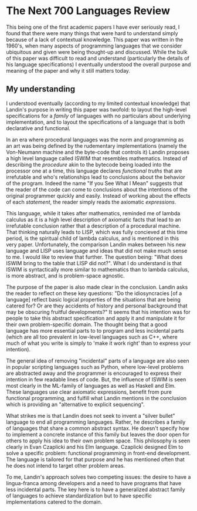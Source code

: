 # The Next 700 Languages Review

This being one of the first academic papers I have ever seriously read, I found that there were many things that were hard to understand simply because of a lack of contextual knowledge. This paper was written in the 1960's, when many aspects of programming languages that we consider ubiquitous and given were being thought-up and discussed. While the bulk of this paper was difficult to read and understand (particularly the details of his language specifications) I eventually understood the overall purpose and meaning of the paper and why it still matters today.

## My understanding
I understood eventually (according to my limited contextual knowledge) that Landin's purpose in writing this paper was twofold: to layout the high-level specifications for a *family* of languages with no particulars about underlying implementation, and to layout the specifications of a language that is both declarative and functional. 

In an era where procedural languages was the norm and programming as an art was being defined by the rudementary implementations (namely the Von-Neumann machine and the byte-code that controls it) Landin proposes a high level language called ISWIM that resembles mathematics. Instead of describing the *procedure* akin to the bytecode being loaded into the processor one at a time, this language declares *functional truths* that are irrefutable and who's relationships lead to conclusions about the behavior of the program. Indeed the name "If you See What I Mean" suggests that the reader of the code can come to conclusions about the intentions of the original programmer quickly and easily. Instead of working about the effects of each *statement*, the reader simply reads the axiomatic *expressions*. 

This language, while it takes after mathematics, reminded me of lambda calculus as it is a high level description of axiomatic facts that lead to an irrefutable conclusion rather that a description of a procedural machine. That thinking naturally leads to LISP, which was fully concieved at this time period, is the spiritual child of lambda calculus, and is mentioned in this very paper. Unfortunately, the comparison Landin makes between his new language and LISP uses language and ideas that did not make much sense to me. I would like to review that further. The question being: "What does ISWIM bring to the table that LISP did not?". What I do understand is that ISWIM is syntactically more similar to mathematics than to lambda calculus, is more abstract, and is problem-space agnostic.

The purpose of the paper is also made clear in the conclusion. Landin asks the reader to reflect on these key questions: "Do the idiosyncracies [of a language] reflect basic logical properties of the situations that are being catered for? Or are they accidents of history and personal background that may be obscuring fruitful developments?" It seems that his intention was for people to take this abstract specification and apply it and manipulate it for their own problem-specific domain. The thought being that a good language has more essential parts to to program and less incidental parts (which are all too prevalent in low-level languages such as C++, where much of what you write is simply to 'make it work right' than to express your intention). 

The general idea of removing "incidental" parts of a language are also seen in popular scripting languages such as Python, where low-level problems are abstracted away and the programmer is encouraged to express their intention in few readable lines of code. But, the influence of ISWIM is seen most clearly in the ML-family of languages as well as Haskell and Elm. These languages use clear axiomatic expressions, benefit from pure functional programming, and fulfill what Landin mentions in the conclusion which is providing an "alternative to explicit sequencing". 

What strikes me is that Landin does not seek to invent a "silver bullet" language to end all programming languages. Rather, he describes a family of languages that share a common abstract syntax. He doesn't specify how to implement a concrete instance of this family but leaves the door open for others to apply his idea to their own problem space. This philosophy is seen clearly in Evan Czaplicki and his Elm language. Czaplicki designed Elm to solve a specific problem: functional programming in front-end development. The language is tailored for that purpose and he has mentioned often that he does not intend to target other problem areas.

To me, Landin's approach solves two competing issues: the desire to have a lingua-franca among developers and a need to have programs that have less incidental parts. The key here is to have a generalized abstract family of languages to achieve standardization but to have specific implementations catered to the domain. 